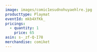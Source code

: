 ```yaml
---
image: images/comic1esudnohuyaehlre.jpg
producttype: Playmat
eventId: mkb4XfKk_
pricings:
  - quantity: 1
    price: 65
asin: s-_zf-Q-I78
merchandise: comiket
---
```

